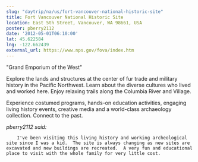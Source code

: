 ```yaml
---
slug: "daytrip/na/us/fort-vancouver-national-historic-site"
title: Fort Vancouver National Historic Site
location: East 5th Street, Vancouver, WA 98661, USA
poster: pberry2112
date: '2012-05-01T06:10:00'
lat: 45.622584
lng: -122.662439
external_url: https://www.nps.gov/fova/index.htm
---
```


"Grand Emporium of the West"

Explore the lands and structures at the center of fur trade and military history in the Pacific Northwest. Learn about the diverse cultures who lived and worked here. Enjoy relaxing trails along the Columbia River and Village. 

Experience costumed programs, hands-on education activities, engaging living history events, creative media and a world-class archaeology collection. Connect to the past.

<em>pberry2112 said:</em>

        I've been visiting this living history and working archeological site since I was a kid.  The site is always changing as new sites are excavated and new buildings are recreated.  A very fun and educational place to visit with the whole family for very little cost.
